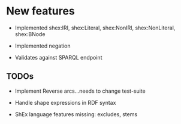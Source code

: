 New features
============

-   Implemented shex:IRI, shex:Literal, shex:NonIRI, shex:NonLiteral, shex:BNode

-   Implemented negation

-   Validates against SPARQL endpoint



TODOs
-----

-   Implement Reverse arcs...needs to change test-suite

-   Handle shape expressions in RDF syntax

-   ShEx language features missing: excludes, stems








